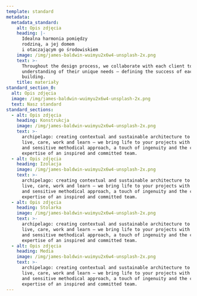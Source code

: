```yaml
---
template: standard
metadata:
  metadata_standard:
    alt: Opis zdjęcia
    heading: |-
      Idealna harmonia pomiędzy 
      rodziną, a jej domem
      i otaczającym go środowiskiem
    image: /img/james-baldwin-wuimyu2x6w4-unsplash-2x.png
    text: >-
      Throughout the design process, we collaborate with each client to gain an
      understanding of their unique needs – defining the success of each
      building.
    title: materiały
standard_section_0:
  alt: Opis zdjęcia
  image: /img/james-baldwin-wuimyu2x6w4-unsplash-2x.png
  text: Nasz standard
standard_sections:
  - alt: Opis zdjęcia
    heading: Konstrukcja
    image: /img/james-baldwin-wuimyu2x6w4-unsplash-2x.png
    text: >-
      archipelago: creating contextual and sustainable architecture to better
      live, care, work and learn – we bring life to your projects with a unique
      and sensitive methodical approach, a touch of ingenuity and the collective
      expertise of an inspired and committed team.
  - alt: Opis zdjęcia
    heading: Izolacja
    image: /img/james-baldwin-wuimyu2x6w4-unsplash-2x.png
    text: >-
      archipelago: creating contextual and sustainable architecture to better
      live, care, work and learn – we bring life to your projects with a unique
      and sensitive methodical approach, a touch of ingenuity and the collective
      expertise of an inspired and committed team.
  - alt: Opis zdjęcia
    heading: Stolarka
    image: /img/james-baldwin-wuimyu2x6w4-unsplash-2x.png
    text: >-
      archipelago: creating contextual and sustainable architecture to better
      live, care, work and learn – we bring life to your projects with a unique
      and sensitive methodical approach, a touch of ingenuity and the collective
      expertise of an inspired and committed team.
  - alt: Opis zdjęcia
    heading: Media
    image: /img/james-baldwin-wuimyu2x6w4-unsplash-2x.png
    text: >-
      archipelago: creating contextual and sustainable architecture to better
      live, care, work and learn – we bring life to your projects with a unique
      and sensitive methodical approach, a touch of ingenuity and the collective
      expertise of an inspired and committed team.
---
```


